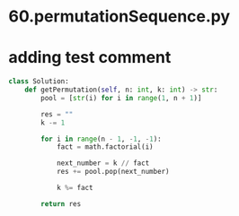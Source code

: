 # 60.permutationSequence.py

# adding test comment

```python
class Solution:
    def getPermutation(self, n: int, k: int) -> str:
        pool = [str(i) for i in range(1, n + 1)]

        res = ""
        k -= 1

        for i in range(n - 1, -1, -1):
            fact = math.factorial(i)

            next_number = k // fact
            res += pool.pop(next_number)

            k %= fact

        return res

```
